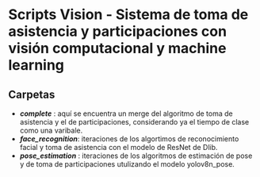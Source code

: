 # Scripts Vision - Sistema de toma de asistencia y participaciones con visión computacional y machine learning

## Carpetas
* _**complete**_ : aquí se encuentra un merge del algoritmo de toma de asistencia y el de participaciones, considerando ya el tiempo de clase como una varibale.
* _**face_recognition**_: iteraciones de los algortimos de reconocimiento facial y toma de asistencia con el modelo de ResNet de Dlib.
* _**pose_estimation**_ : iteraciones de los algoritmos de estimación de pose y de toma de participaciones utulizando el modelo yolov8n_pose.
